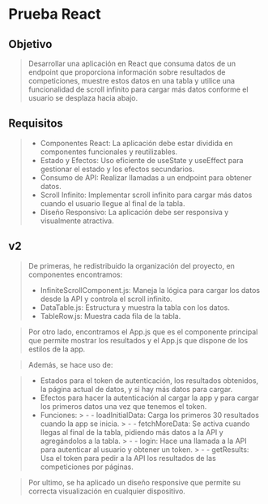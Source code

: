 # Prueba React

## Objetivo
>Desarrollar una aplicación en React que consuma datos de un endpoint que proporciona información sobre resultados de competiciones, muestre estos datos en una tabla y utilice una funcionalidad de scroll infinito para cargar más datos conforme el usuario se desplaza hacia abajo.

## Requisitos
> - Componentes React: La aplicación debe estar dividida en componentes funcionales y reutilizables.
> - Estado y Efectos: Uso eficiente de useState y useEffect para gestionar el estado y los efectos secundarios.
> - Consumo de API: Realizar llamadas a un endpoint para obtener datos.
> - Scroll Infinito: Implementar scroll infinito para cargar más datos cuando el usuario llegue al final de la tabla.
> - Diseño Responsivo: La aplicación debe ser responsiva y visualmente atractiva.

## v2

> De primeras, he redistribuido la organización del proyecto, en componentes encontramos:
> - InfiniteScrollComponent.js: Maneja la lógica para cargar los datos desde la API y controla el scroll infinito.
> - DataTable.js: Estructura y muestra la tabla con los datos.
> - TableRow.js: Muestra cada fila de la tabla.


> Por otro lado, encontramos el App.js que es el componente principal que permite mostrar los resultados y el App.js que dispone de los estilos de la app.

> Además, se hace uso de:

> - Estados para el token de autenticación, los resultados obtenidos, la página actual de datos, y si hay más datos para cargar.
> - Efectos para hacer la autenticación al cargar la app y para cargar los primeros datos una vez que tenemos el token.
> - Funciones:
    > - - loadInitialData: Carga los primeros 30 resultados cuando la app se inicia.
    > - - fetchMoreData: Se activa cuando llegas al final de la tabla, pidiendo más datos a la API y agregándolos a la tabla.
    > - - login: Hace una llamada a la API para autenticar al usuario y obtener un token.
    > - - getResults: Usa el token para pedir a la API los resultados de las competiciones por páginas.

>Por ultimo, se ha aplicado un diseño responsive que permite su correcta visualización en cualquier dispositivo.


